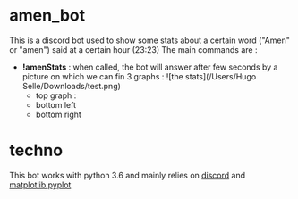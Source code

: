 # amen_bot
This is a discord bot used to show some stats about a certain word ("Amen" or "amen") said at a certain hour (23:23)
The main commands are :
- **!amenStats** : when called, the bot will answer after few seconds by a picture on which we can fin 3 graphs :
![the stats](/Users/Hugo Selle/Downloads/test.png)
  - top graph :
  - bottom left
  - bottom right

# techno
This bot works with python 3.6 and mainly relies on [discord](https://pypi.org/project/discord.py/) and [matplotlib.pyplot](https://matplotlib.org/3.1.1/)

